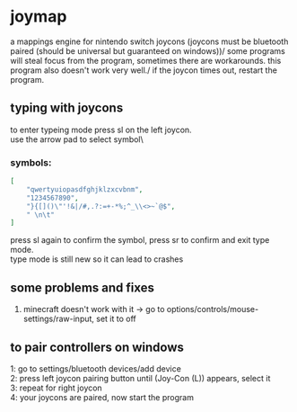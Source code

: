 # joymap

a mappings engine for nintendo switch joycons (joycons must be bluetooth paired (should be universal but guaranteed on windows))/
some programs will steal focus from the program, sometimes there are workarounds. this program also doesn't work very well./
if the joycon times out, restart the program.

## typing with joycons
to enter typeing mode press sl on the left joycon.\
use the arrow pad to select symbol\
### symbols: 
```json 
[
    "qwertyuiopasdfghjklzxcvbnm",
    "1234567890",
    "}{[]()\"'!&|/#,.?:=+-*%;^_\\<>~`@$",
    " \n\t"
]
```
press sl again to confirm the symbol, press sr to confirm and exit type mode.\
type mode is still new so it can lead to crashes

## some problems and fixes
1. minecraft doesn't work with it -> go to options/controls/mouse-settings/raw-input, set it to off

## to pair controllers on windows
1: go to settings/bluetooth devices/add device\
2: press left joycon pairing button until (Joy-Con (L)) appears, select it\
3: repeat for right joycon\
4: your joycons are paired, now start the program

